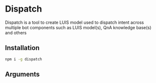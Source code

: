 # Dispatch

Dispatch is a tool to create LUIS model used to dispatch intent across multiple bot components such as LUIS model(s), QnA knowledge base(s) and others
## Installation
```bash
npm i -g dispatch
```
## Arguments
